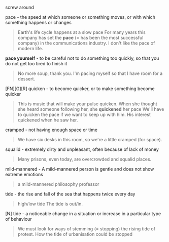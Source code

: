 

screw around

pace - the speed at which someone or something moves, or with which something happens or changes
> Earth's life cycle happens at a slow pace
> For many years this company has set the **pace** (= has been the most successful company) in the communications industry.
> I don't like the pace of modern life.

**pace  yourself** - to be careful not to do something too quickly, so that you do not get too tired to finish it
> No more soup, thank you. I'm pacing myself so that I have room for a dessert.

[FN][G][R] quicken - to become quicker, or to make something become quicker
> This is music that will make your pulse quicken.
> When she thought she heard someone following her, she **quickened** her pace
> We'll have to quicken the pace if we want to keep up with him.
> His interest quickened when he saw her.

cramped - not having enough space or time
> We have six desks in this room, so we're a little cramped (for space).

squalid -  extremely dirty and unpleasant, often because of lack of money
> Many prisons, even today, are overcrowded and squalid places.

mild-mannered - A mild-mannered person is gentle and does not show extreme emotions
> a mild-mannered philosophy professor

tide - the rise and fall of the sea that happens twice every day
> high/low tide
> The tide is out/in.

[N] tide - a noticeable change in a situation or increase in a particular type of behaviour
> We must look for ways of stemming (= stopping) the rising tide of protest.
> How the tide of urbanisation could be stopped
